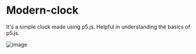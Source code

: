 # Modern-clock

It's a simple clock made using p5.js. Helpful in understanding the basics of p5.js.

![image](https://user-images.githubusercontent.com/76208976/126071617-694a73c6-b790-4850-b189-6c6232e115b4.png)

